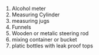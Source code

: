 1. Alcohol meter
2. Measuring Cylinder
3. measuring jugs
4. Funnels
5. Wooden or metalic steering rod
6. mixing container or bucket
7. platic bottles with leak proof tops
